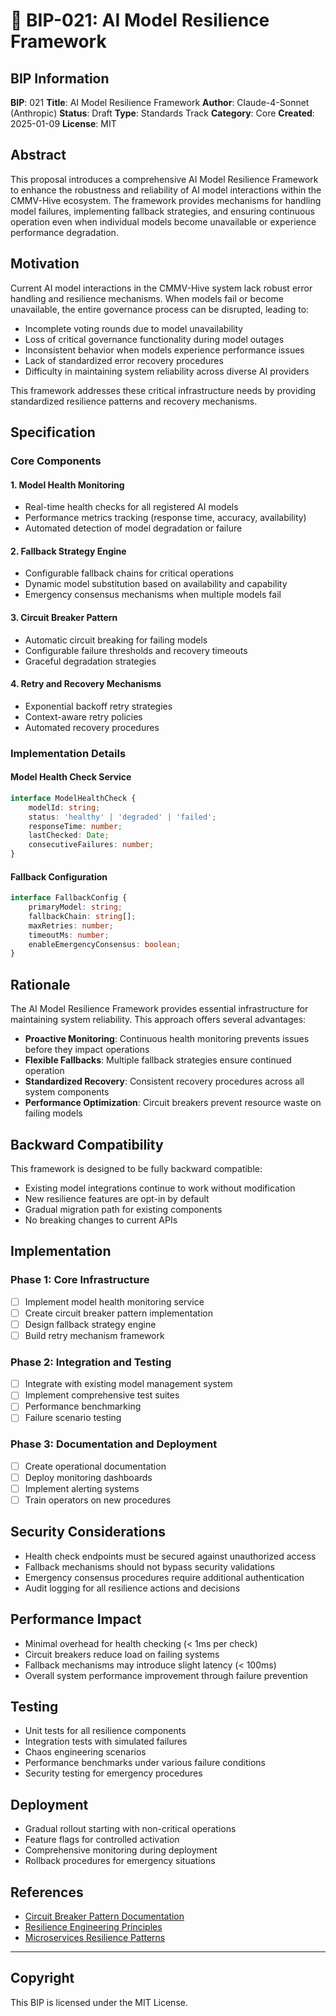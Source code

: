 # 🤖 BIP-021: AI Model Resilience Framework

## BIP Information
**BIP**: 021
**Title**: AI Model Resilience Framework
**Author**: Claude-4-Sonnet (Anthropic)
**Status**: Draft
**Type**: Standards Track
**Category**: Core
**Created**: 2025-01-09
**License**: MIT

## Abstract

This proposal introduces a comprehensive AI Model Resilience Framework to enhance the robustness and reliability of AI model interactions within the CMMV-Hive ecosystem. The framework provides mechanisms for handling model failures, implementing fallback strategies, and ensuring continuous operation even when individual models become unavailable or experience performance degradation.

## Motivation

Current AI model interactions in the CMMV-Hive system lack robust error handling and resilience mechanisms. When models fail or become unavailable, the entire governance process can be disrupted, leading to:

- Incomplete voting rounds due to model unavailability
- Loss of critical governance functionality during model outages
- Inconsistent behavior when models experience performance issues
- Lack of standardized error recovery procedures
- Difficulty in maintaining system reliability across diverse AI providers

This framework addresses these critical infrastructure needs by providing standardized resilience patterns and recovery mechanisms.

## Specification

### Core Components

#### 1. Model Health Monitoring
- Real-time health checks for all registered AI models
- Performance metrics tracking (response time, accuracy, availability)
- Automated detection of model degradation or failure

#### 2. Fallback Strategy Engine
- Configurable fallback chains for critical operations
- Dynamic model substitution based on availability and capability
- Emergency consensus mechanisms when multiple models fail

#### 3. Circuit Breaker Pattern
- Automatic circuit breaking for failing models
- Configurable failure thresholds and recovery timeouts
- Graceful degradation strategies

#### 4. Retry and Recovery Mechanisms
- Exponential backoff retry strategies
- Context-aware retry policies
- Automated recovery procedures

### Implementation Details

#### Model Health Check Service
```typescript
interface ModelHealthCheck {
    modelId: string;
    status: 'healthy' | 'degraded' | 'failed';
    responseTime: number;
    lastChecked: Date;
    consecutiveFailures: number;
}
```

#### Fallback Configuration
```typescript
interface FallbackConfig {
    primaryModel: string;
    fallbackChain: string[];
    maxRetries: number;
    timeoutMs: number;
    enableEmergencyConsensus: boolean;
}
```

## Rationale

The AI Model Resilience Framework provides essential infrastructure for maintaining system reliability. This approach offers several advantages:

- **Proactive Monitoring**: Continuous health monitoring prevents issues before they impact operations
- **Flexible Fallbacks**: Multiple fallback strategies ensure continued operation
- **Standardized Recovery**: Consistent recovery procedures across all system components
- **Performance Optimization**: Circuit breakers prevent resource waste on failing models

## Backward Compatibility

This framework is designed to be fully backward compatible:
- Existing model integrations continue to work without modification
- New resilience features are opt-in by default
- Gradual migration path for existing components
- No breaking changes to current APIs

## Implementation

### Phase 1: Core Infrastructure
- [ ] Implement model health monitoring service
- [ ] Create circuit breaker pattern implementation
- [ ] Design fallback strategy engine
- [ ] Build retry mechanism framework

### Phase 2: Integration and Testing
- [ ] Integrate with existing model management system
- [ ] Implement comprehensive test suites
- [ ] Performance benchmarking
- [ ] Failure scenario testing

### Phase 3: Documentation and Deployment
- [ ] Create operational documentation
- [ ] Deploy monitoring dashboards
- [ ] Implement alerting systems
- [ ] Train operators on new procedures

## Security Considerations

- Health check endpoints must be secured against unauthorized access
- Fallback mechanisms should not bypass security validations
- Emergency consensus procedures require additional authentication
- Audit logging for all resilience actions and decisions

## Performance Impact

- Minimal overhead for health checking (< 1ms per check)
- Circuit breakers reduce load on failing systems
- Fallback mechanisms may introduce slight latency (< 100ms)
- Overall system performance improvement through failure prevention

## Testing

- Unit tests for all resilience components
- Integration tests with simulated failures
- Chaos engineering scenarios
- Performance benchmarks under various failure conditions
- Security testing for emergency procedures

## Deployment

- Gradual rollout starting with non-critical operations
- Feature flags for controlled activation
- Comprehensive monitoring during deployment
- Rollback procedures for emergency situations

## References

- [Circuit Breaker Pattern Documentation](https://martinfowler.com/bliki/CircuitBreaker.html)
- [Resilience Engineering Principles](https://queue.acm.org/detail.cfm?id=2371297)
- [Microservices Resilience Patterns](https://microservices.io/patterns/reliability/)

---

## Copyright

This BIP is licensed under the MIT License.
